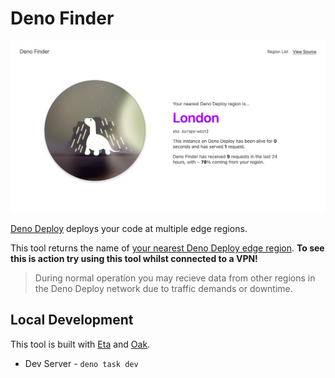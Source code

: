 # Deno Finder

![Deno Finder Tool Screenshot](./static/denofinder.png)

[Deno Deploy](https://deno.com/deploy) deploys your code at multiple edge regions.

This tool returns the name of [your nearest Deno Deploy edge region](https://deno.com/deploy/docs/regions). **To see this is action try using this tool whilst connected to a VPN!**

> During normal operation you may recieve data from other regions in the Deno Deploy network due to traffic demands or downtime.

## Local Development

This tool is built with [Eta](https://eta.js.org/) and [Oak](https://oakserver.org/).

- Dev Server - `deno task dev`
